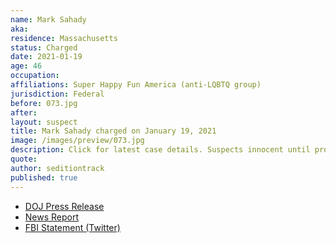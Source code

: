 ```yaml
---
name: Mark Sahady
aka:
residence: Massachusetts
status: Charged
date: 2021-01-19
age: 46
occupation:
affiliations: Super Happy Fun America (anti-LQBTQ group)
jurisdiction: Federal
before: 073.jpg
after:
layout: suspect
title: Mark Sahady charged on January 19, 2021
image: /images/preview/073.jpg
description: Click for latest case details. Suspects innocent until proven guilty.
quote:
author: seditiontrack
published: true
---
```


- [DOJ Press Release](https://www.justice.gov/usao-dc/pr/two-massachusetts-residents-charged-connection-capitol-breach)
- [News Report](https://www.bostonherald.com/2021/01/19/boston-straight-pride-parade-organizer-mark-sahady-natick-politician-sue-ianni-arrested-for-us-capitol-siege/)
- [FBI Statement (Twitter)](https://twitter.com/FBIBoston/status/1351560718915612672?s=20)
